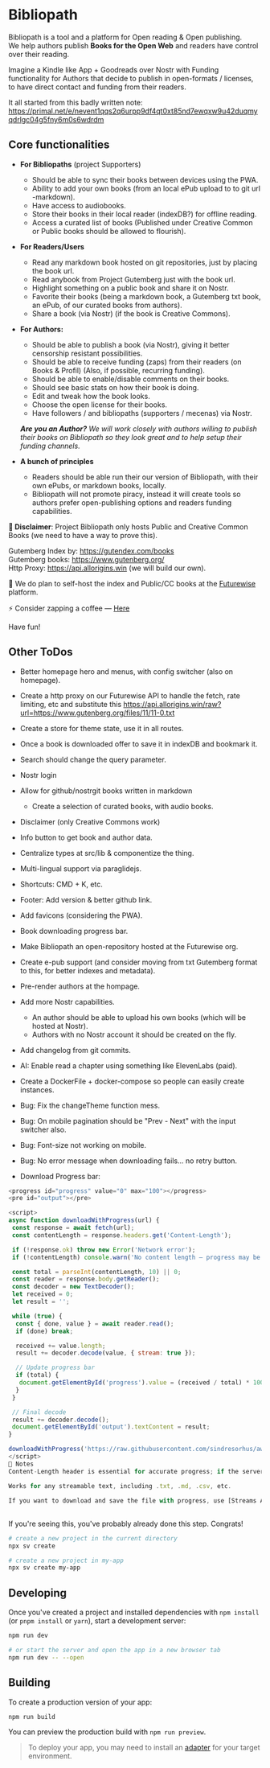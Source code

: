 # Bibliopath

Bibliopath is a tool and a platform for Open reading & Open publishing.
<br />
We help authors publish **Books for the Open Web** and readers have control over their reading.

Imagine a Kindle like App + Goodreads over Nostr with Funding functionality for Authors that decide to publish in open-formats / licenses, to have direct contact and funding from their readers.

It all started from this badly written note: <https://primal.net/e/nevent1qqs2q6urpp9df4qt0xt85nd7ewqxw9u42duqmyqdrlgc04g5fny6m0s6wdrdm>

## Core functionalities

- **For Bibliopaths** (project Supporters)
  - Should be able to sync their books between devices using the PWA.
  - Ability to add your own books (from an local ePub upload to to git url -markdown).
  - Have access to audiobooks.
  - Store their books in their local reader (indexDB?) for offline reading.
  - Access a curated list of books (Published under Creative Common or Public books should be allowed to flourish).

- **For Readers/Users**
  - Read any markdown book hosted on git repositories, just by placing the book url.
  - Read anybook from Project Gutemberg just with the book url.
  - Highlight something on a public book and share it on Nostr.
  - Favorite their books (being a markdown book, a Gutemberg txt book, an ePub, of our curated books from authors).
  - Share a book (via Nostr) (if the book is Creative Commons).

- **For Authors:**
  - Should be able to publish a book (via Nostr), giving it better censorship resistant possibilities.
  - Should be able to receive funding (zaps) from their readers (on Books & Profil) (Also, if possible, recurring funding).
  - Should be able to enable/disable comments on their books.
  - Should see basic stats on how their book is doing.
  - Edit and tweak how the book looks.
  - Choose the open license for their books.
  - Have followers / and bibliopaths (supporters / mecenas) via Nostr.

  _**Are you an Author?** We will work closely with authors willing to publish their books on Bibliopath so they look great and to help setup their funding channels._

- **A bunch of principles**
  - Readers should be able run their our version of Bibliopath, with their own ePubs, or markdown books, locally.
  - Bibliopath will not promote piracy, instead it will create tools so authors prefer open-publishing options and readers funding capabilities.

**🚨 Disclaimer**: Project Bibliopath only hosts Public and Creative Common Books (we need to have a way to prove this).

Gutemberg Index by: <https://gutendex.com/books>
<br>
Gutemberg books: <https://www.gutenberg.org/>
<br>
Http Proxy: <https://api.allorigins.win> (we will build our own).

🚨 We do plan to self-host the index and Public/CC books at the [Futurewise](https://www.futurewise.lat/) platform.

⚡️ Consider zapping a coffee — [Here](https://njump.me/nprofile1qqs8wftkcz9achdy8ascqtnk0v3rrcevda2klm8wqyd6xrlk8skc22gekra89)

Have fun!

## Other ToDos

- Better homepage hero and menus, with config switcher (also on homepage).
- Create a http proxy on our Futurewise API to handle the fetch, rate limiting, etc and substitute this <https://api.allorigins.win/raw?url=https://www.gutenberg.org/files/11/11-0.txt>
- Create a store for theme state, use it in all routes.
- Once a book is downloaded offer to save it in indexDB and bookmark it.
- Search should change the query parameter.
- Nostr login
- Allow for github/nostrgit books written in markdown
  - Create a selection of curated books, with audio books.
- Disclaimer (only Creative Commons work)
- Info button to get book and author data.
- Centralize types at src/lib & componentize the thing.
- Multi-lingual support via paraglidejs.
- Shortcuts: CMD + K, etc.
- Footer: Add version & better github link.
- Add favicons (considering the PWA).
- Book downloading progress bar.
- Make Bibliopath an open-repository hosted at the Futurewise org.
- Create e-pub support (and consider moving from txt Gutemberg format to this, for better indexes and metadata).
- Pre-render authors at the hompage.
- Add more Nostr capabilities.
  - An author should be able to upload his own books (which will be hosted at Nostr).
  - Authors with no Nostr account it should be created on the fly.
- Add changelog from git commits.
- AI: Enable read a chapter using something like ElevenLabs (paid).
- Create a DockerFile + docker-compose so people can easily create instances.

- Bug: Fix the changeTheme function mess.
- Bug: On mobile pagination should be "Prev - Next" with the input switcher also.
- Bug: Font-size not working on mobile.
- Bug: No error message when downloading fails... no retry button.

- Download Progress bar:

```javascript
<progress id="progress" value="0" max="100"></progress>
<pre id="output"></pre>

<script>
async function downloadWithProgress(url) {
 const response = await fetch(url);
 const contentLength = response.headers.get('Content-Length');

 if (!response.ok) throw new Error('Network error');
 if (!contentLength) console.warn('No content length — progress may be inaccurate');

 const total = parseInt(contentLength, 10) || 0;
 const reader = response.body.getReader();
 const decoder = new TextDecoder();
 let received = 0;
 let result = '';

 while (true) {
  const { done, value } = await reader.read();
  if (done) break;

  received += value.length;
  result += decoder.decode(value, { stream: true });

  // Update progress bar
  if (total) {
   document.getElementById('progress').value = (received / total) * 100;
  }
 }

 // Final decode
 result += decoder.decode();
 document.getElementById('output').textContent = result;
}

downloadWithProgress('https://raw.githubusercontent.com/sindresorhus/awesome/main/readme.md');
</script>
🧠 Notes
Content-Length header is essential for accurate progress; if the server doesn’t provide it, you can still show indeterminate progress (e.g. spinner).

Works for any streamable text, including .txt, .md, .csv, etc.

If you want to download and save the file with progress, use [Streams API + File System API] or blobs + URL.createObjectURL.
```

##

If you're seeing this, you've probably already done this step. Congrats!

```bash
# create a new project in the current directory
npx sv create

# create a new project in my-app
npx sv create my-app
```

## Developing

Once you've created a project and installed dependencies with `npm install` (or `pnpm install` or `yarn`), start a development server:

```bash
npm run dev

# or start the server and open the app in a new browser tab
npm run dev -- --open
```

## Building

To create a production version of your app:

```bash
npm run build
```

You can preview the production build with `npm run preview`.

> To deploy your app, you may need to install an [adapter](https://svelte.dev/docs/kit/adapters) for your target environment.
